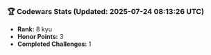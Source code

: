 ### 🏆 Codewars Stats (Updated: 2025-07-24 08:13:26 UTC)

- **Rank:** 8 kyu
- **Honor Points:** 3
- **Completed Challenges:** 1

